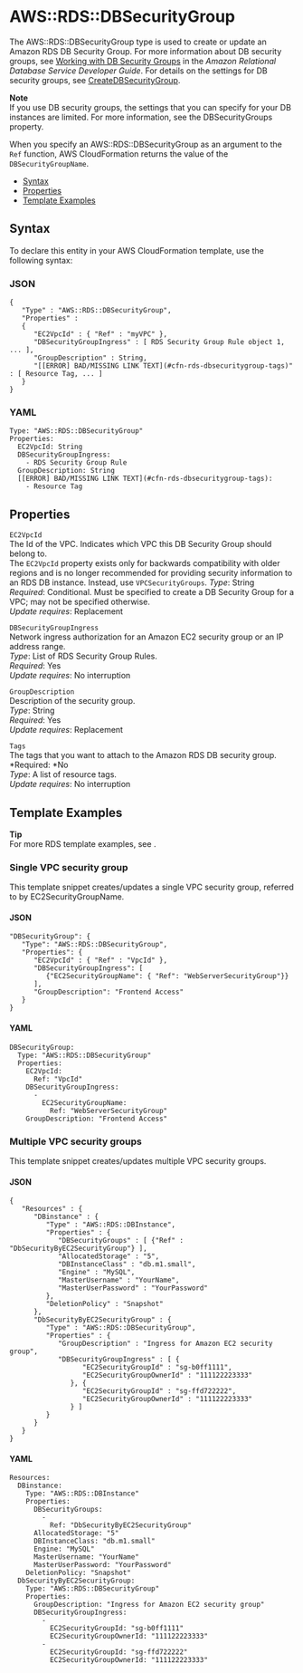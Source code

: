 # AWS::RDS::DBSecurityGroup<a name="aws-properties-rds-security-group"></a>

The AWS::RDS::DBSecurityGroup type is used to create or update an Amazon RDS DB Security Group\. For more information about DB security groups, see [Working with DB Security Groups](http://docs.aws.amazon.com/AmazonRDS/latest/UserGuide/USER_WorkingWithSecurityGroups.html) in the *Amazon Relational Database Service Developer Guide*\. For details on the settings for DB security groups, see [CreateDBSecurityGroup](http://docs.aws.amazon.com/AmazonRDS/latest/APIReference/API_CreateDBSecurityGroup.html)\.

**Note**  
If you use DB security groups, the settings that you can specify for your DB instances are limited\. For more information, see the DBSecurityGroups property\.

When you specify an AWS::RDS::DBSecurityGroup as an argument to the `Ref` function, AWS CloudFormation returns the value of the `DBSecurityGroupName`\.


+ [Syntax](#aws-resource-rds-securitygroup-syntax)
+ [Properties](#w3ab2c21c10d895c13)
+ [Template Examples](#w3ab2c21c10d895c15)

## Syntax<a name="aws-resource-rds-securitygroup-syntax"></a>

To declare this entity in your AWS CloudFormation template, use the following syntax:

### JSON<a name="aws-resource-rds-securitygroup-syntax.json"></a>

```
{
   "Type" : "AWS::RDS::DBSecurityGroup",
   "Properties" :
   {
      "EC2VpcId" : { "Ref" : "myVPC" },
      "DBSecurityGroupIngress" : [ RDS Security Group Rule object 1, ... ],
      "GroupDescription" : String,
      "[[ERROR] BAD/MISSING LINK TEXT](#cfn-rds-dbsecuritygroup-tags)" : [ Resource Tag, ... ]
   }
}
```

### YAML<a name="aws-resource-rds-securitygroup-syntax.yaml"></a>

```
Type: "AWS::RDS::DBSecurityGroup"
Properties:
  EC2VpcId: String
  DBSecurityGroupIngress:
    - RDS Security Group Rule
  GroupDescription: String
  [[ERROR] BAD/MISSING LINK TEXT](#cfn-rds-dbsecuritygroup-tags):
    - Resource Tag
```

## Properties<a name="w3ab2c21c10d895c13"></a>

`EC2VpcId`  
The Id of the VPC\. Indicates which VPC this DB Security Group should belong to\.  
The `EC2VpcId` property exists only for backwards compatibility with older regions and is no longer recommended for providing security information to an RDS DB instance\. Instead, use `VPCSecurityGroups`\.
*Type*: String  
*Required*: Conditional\. Must be specified to create a DB Security Group for a VPC; may not be specified otherwise\.   
*Update requires*: Replacement

`DBSecurityGroupIngress`  
Network ingress authorization for an Amazon EC2 security group or an IP address range\.  
*Type*: List of RDS Security Group Rules\.  
*Required*: Yes  
*Update requires*: No interruption

`GroupDescription`  
Description of the security group\.  
*Type*: String  
*Required*: Yes  
*Update requires*: Replacement

`Tags`  
The tags that you want to attach to the Amazon RDS DB security group\.  
*Required: *No  
*Type*: A list of resource tags\.  
*Update requires*: No interruption

## Template Examples<a name="w3ab2c21c10d895c15"></a>

**Tip**  
For more RDS template examples, see \.

### Single VPC security group<a name="w3ab2c21c10d895c15b4"></a>

This template snippet creates/updates a single VPC security group, referred to by EC2SecurityGroupName\.

#### JSON<a name="aws-resource-rds-securitygroup-example1.json"></a>

```
"DBSecurityGroup": {
   "Type": "AWS::RDS::DBSecurityGroup",
   "Properties": {
      "EC2VpcId" : { "Ref" : "VpcId" },
      "DBSecurityGroupIngress": [
         {"EC2SecurityGroupName": { "Ref": "WebServerSecurityGroup"}}
      ],
      "GroupDescription": "Frontend Access"
   }
}
```

#### YAML<a name="aws-resource-rds-securitygroup-example1.yaml"></a>

```
DBSecurityGroup: 
  Type: "AWS::RDS::DBSecurityGroup"
  Properties: 
    EC2VpcId: 
      Ref: "VpcId"
    DBSecurityGroupIngress: 
      - 
        EC2SecurityGroupName: 
          Ref: "WebServerSecurityGroup"
    GroupDescription: "Frontend Access"
```

### Multiple VPC security groups<a name="w3ab2c21c10d895c15b6"></a>

This template snippet creates/updates multiple VPC security groups\.

#### JSON<a name="aws-resource-rds-securitygroup-example2.json"></a>

```
{
   "Resources" : {
      "DBinstance" : {
         "Type" : "AWS::RDS::DBInstance",
         "Properties" : {
            "DBSecurityGroups" : [ {"Ref" : "DbSecurityByEC2SecurityGroup"} ],
            "AllocatedStorage" : "5",
            "DBInstanceClass" : "db.m1.small",
            "Engine" : "MySQL",
            "MasterUsername" : "YourName",
            "MasterUserPassword" : "YourPassword"
         },
         "DeletionPolicy" : "Snapshot"
      },
      "DbSecurityByEC2SecurityGroup" : {
         "Type" : "AWS::RDS::DBSecurityGroup",
         "Properties" : {
            "GroupDescription" : "Ingress for Amazon EC2 security group",
            "DBSecurityGroupIngress" : [ {
                  "EC2SecurityGroupId" : "sg-b0ff1111",
                  "EC2SecurityGroupOwnerId" : "111122223333"
               }, {
                  "EC2SecurityGroupId" : "sg-ffd722222",
                  "EC2SecurityGroupOwnerId" : "111122223333"
               } ]
         }
      }
   }
}
```

#### YAML<a name="aws-resource-rds-securitygroup-example2.yaml"></a>

```
Resources: 
  DBinstance: 
    Type: "AWS::RDS::DBInstance"
    Properties: 
      DBSecurityGroups: 
        - 
          Ref: "DbSecurityByEC2SecurityGroup"
      AllocatedStorage: "5"
      DBInstanceClass: "db.m1.small"
      Engine: "MySQL"
      MasterUsername: "YourName"
      MasterUserPassword: "YourPassword"
    DeletionPolicy: "Snapshot"
  DbSecurityByEC2SecurityGroup: 
    Type: "AWS::RDS::DBSecurityGroup"
    Properties: 
      GroupDescription: "Ingress for Amazon EC2 security group"
      DBSecurityGroupIngress: 
        - 
          EC2SecurityGroupId: "sg-b0ff1111"
          EC2SecurityGroupOwnerId: "111122223333"
        - 
          EC2SecurityGroupId: "sg-ffd722222"
          EC2SecurityGroupOwnerId: "111122223333"
```